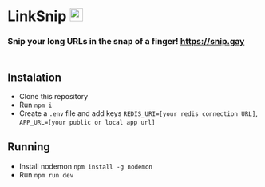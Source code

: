 # LinkSnip <img src="https://app.snip.gay/icon.png" height="26">

### Snip your long URLs in the snap of a finger! https://snip.gay<br><br>

## Instalation

-   Clone this repository
-   Run `npm i`
-   Create a `.env` file and add keys `REDIS_URI=[your redis connection URL]`, `APP_URL=[your public or local app url]`

## Running

-   Install nodemon `npm install -g nodemon`
-   Run `npm run dev`
